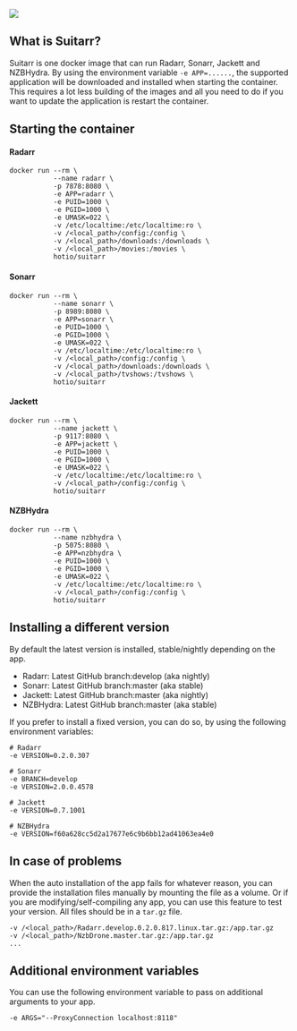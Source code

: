 [![](https://images.microbadger.com/badges/image/hotio/suitarr.svg)](https://microbadger.com/images/hotio/suitarr "Get your own image badge on microbadger.com")

## What is Suitarr?

Suitarr is one docker image that can run Radarr, Sonarr, Jackett and NZBHydra. By using the environment variable `-e APP=......`, the supported application will be downloaded and installed when starting the container.
This requires a lot less building of the images and all you need to do if you want to update the application is restart the container.

## Starting the container

#### Radarr

```
docker run --rm \
           --name radarr \
           -p 7878:8080 \
           -e APP=radarr \
           -e PUID=1000 \
           -e PGID=1000 \
           -e UMASK=022 \
           -v /etc/localtime:/etc/localtime:ro \
           -v /<local_path>/config:/config \
           -v /<local_path>/downloads:/downloads \
           -v /<local_path>/movies:/movies \
           hotio/suitarr
```

#### Sonarr

```
docker run --rm \
           --name sonarr \
           -p 8989:8080 \
           -e APP=sonarr \
           -e PUID=1000 \
           -e PGID=1000 \
           -e UMASK=022 \
           -v /etc/localtime:/etc/localtime:ro \
           -v /<local_path>/config:/config \
           -v /<local_path>/downloads:/downloads \
           -v /<local_path>/tvshows:/tvshows \
           hotio/suitarr
```

#### Jackett

```
docker run --rm \
           --name jackett \
           -p 9117:8080 \
           -e APP=jackett \
           -e PUID=1000 \
           -e PGID=1000 \
           -e UMASK=022 \
           -v /etc/localtime:/etc/localtime:ro \
           -v /<local_path>/config:/config \
           hotio/suitarr
```

#### NZBHydra

```
docker run --rm \
           --name nzbhydra \
           -p 5075:8080 \
           -e APP=nzbhydra \
           -e PUID=1000 \
           -e PGID=1000 \
           -e UMASK=022 \
           -v /etc/localtime:/etc/localtime:ro \
           -v /<local_path>/config:/config \
           hotio/suitarr
```

## Installing a different version

By default the latest version is installed, stable/nightly depending on the app.

- Radarr: Latest GitHub branch:develop (aka nightly)
- Sonarr: Latest GitHub branch:master (aka stable)
- Jackett: Latest GitHub branch:master (aka nightly)
- NZBHydra: Latest GitHub branch:master (aka stable)

If you prefer to install a fixed version, you can do so, by using the following environment variables:

```
# Radarr
-e VERSION=0.2.0.307

# Sonarr
-e BRANCH=develop
-e VERSION=2.0.0.4578

# Jackett
-e VERSION=0.7.1001

# NZBHydra
-e VERSION=f60a628cc5d2a17677e6c9b6bb12ad41063ea4e0
```

## In case of problems

When the auto installation of the app fails for whatever reason, you can provide the installation files manually by mounting the file as a volume.
Or if you are modifying/self-compiling any app, you can use this feature to test your version. All files should be in a `tar.gz` file.

```
-v /<local_path>/Radarr.develop.0.2.0.817.linux.tar.gz:/app.tar.gz
-v /<local_path>/NzbDrone.master.tar.gz:/app.tar.gz
...
```

## Additional environment variables

You can use the following environment variable to pass on additional arguments to your app.

```
-e ARGS="--ProxyConnection localhost:8118"
```
